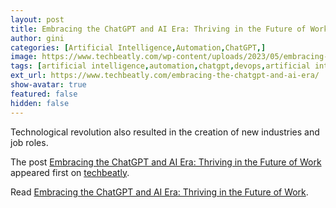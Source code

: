 ```yaml
---
layout: post
title: Embracing the ChatGPT and AI Era: Thriving in the Future of Work
author: gini
categories: [Artificial Intelligence,Automation,ChatGPT,]
image: https://www.techbeatly.com/wp-content/uploads/2023/05/embracing-the-chatgpt-and-ai-era-2-1024x576.png
tags: [artificial intelligence,automation,chatgpt,devops,artificial interlligence,chatgpt,chatgpt job issue,embracing the chatgpt and ai era,it jobs and chatgpt,]
ext_url: https://www.techbeatly.com/embracing-the-chatgpt-and-ai-era/
show-avatar: true
featured: false
hidden: false
---
```


<p>Technological revolution also resulted in the creation of new industries and job roles.</p>
<p>The post <a href="https://www.techbeatly.com/embracing-the-chatgpt-and-ai-era/">Embracing the ChatGPT and AI Era: Thriving in the Future of Work</a> appeared first on <a href="https://www.techbeatly.com">techbeatly</a>.</p>

Read [Embracing the ChatGPT and AI Era: Thriving in the Future of Work](https://www.techbeatly.com/embracing-the-chatgpt-and-ai-era/).